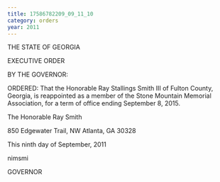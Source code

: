 ```yaml
---
title: 17586782209_09_11_10
category: orders
year: 2011
---
```

 

THE STATE OF GEORGIA

EXECUTIVE ORDER

BY THE GOVERNOR:

ORDERED: That the Honorable Ray Stallings Smith III of Fulton County,
Georgia, is reappointed as a member of the Stone Mountain
Memorial Association, for a term of office ending September 8,
2015.

The Honorable Ray Smith

850 Edgewater Trail, NW
Atlanta, GA 30328

This ninth day of September, 2011

nimsmi

GOVERNOR

